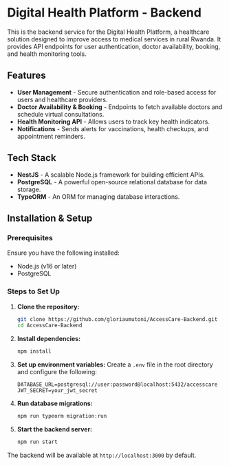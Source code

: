 # Digital Health Platform - Backend

This is the backend service for the Digital Health Platform, a healthcare solution designed to improve access to medical services in rural Rwanda. It provides API endpoints for user authentication, doctor availability, booking, and health monitoring tools.

## Features

- **User Management** - Secure authentication and role-based access for users and healthcare providers.
- **Doctor Availability & Booking** - Endpoints to fetch available doctors and schedule virtual consultations.
- **Health Monitoring API** - Allows users to track key health indicators.
- **Notifications** - Sends alerts for vaccinations, health checkups, and appointment reminders.

## Tech Stack

- **NestJS** - A scalable Node.js framework for building efficient APIs.
- **PostgreSQL** - A powerful open-source relational database for data storage.
- **TypeORM** - An ORM for managing database interactions.

## Installation & Setup

### Prerequisites
Ensure you have the following installed:
- Node.js (v16 or later)
- PostgreSQL

### Steps to Set Up

1. **Clone the repository:**
   ```sh
   git clone https://github.com/gloriaumutoni/AccessCare-Backend.git
   cd AccessCare-Backend
   ```

2. **Install dependencies:**
   ```sh
   npm install
   ```

3. **Set up environment variables:**
   Create a `.env` file in the root directory and configure the following:
   ```env
   DATABASE_URL=postgresql://user:password@localhost:5432/accesscare
   JWT_SECRET=your_jwt_secret
   ```

4. **Run database migrations:**
   ```sh
   npm run typeorm migration:run
   ```

5. **Start the backend server:**
   ```sh
   npm run start
   ```

The backend will be available at `http://localhost:3000` by default.
